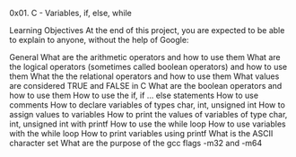 0x01. C - Variables, if, else, while

Learning Objectives
At the end of this project, you are expected to be able to explain to anyone, without the help of Google:

General
	What are the arithmetic operators and how to use them
	What are the logical operators (sometimes called boolean operators) and how to use them
	What the the relational operators and how to use them
	What values are considered TRUE and FALSE in C
	What are the boolean operators and how to use them
	How to use the if, if ... else statements
	How to use comments
    	How to declare variables of types char, int, unsigned int
    	How to assign values to variables
    	How to print the values of variables of type char, int, unsigned int with printf
    	How to use the while loop
    	How to use variables with the while loop
    	How to print variables using printf
    	What is the ASCII character set
    	What are the purpose of the gcc flags -m32 and -m64